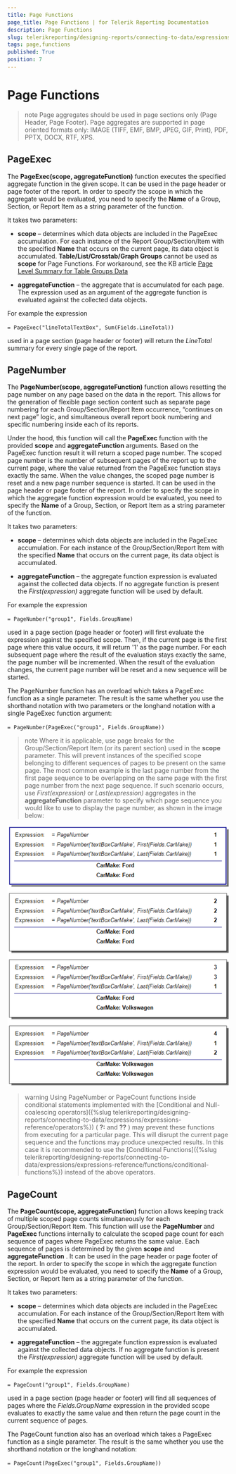 ```yaml
---
title: Page Functions
page_title: Page Functions | for Telerik Reporting Documentation
description: Page Functions
slug: telerikreporting/designing-reports/connecting-to-data/expressions/expressions-reference/functions/page-functions
tags: page,functions
published: True
position: 7
---
```


# Page Functions



>note Page aggregates should be used in page sections only (Page Header, Page Footer).           Page aggregates are supported in page oriented formats only: IMAGE (TIFF, EMF, BMP, JPEG, GIF, Print),           PDF, PPTX, DOCX, RTF, XPS.         

## PageExec

The __PageExec(scope, aggregateFunction)__  function executes the specified aggregate function           in the given scope. It can be used in the page header or page footer of the report. In order           to specify the scope in which the aggregate would be evaluated, you need to specify the __Name__  of a Group, Section,           or Report Item as a string parameter of the function.         

It takes two parameters:

* __scope__  – determines which data objects are included in the PageExec accumulation. For each instance of the               Report Group/Section/Item with the specified __Name__  that occurs on the current page, its data object is accumulated.              __Table/List/Crosstab/Graph Groups__  cannot be used as __scope__  for Page Functions. For workaround, see the KB article                [Page Level Summary for Table Groups Data](https://docs.telerik.com/reporting/knowledge-base/page-level-summary-for-table-groups) 

* __aggregateFunction__  – the aggregate that is accumulated for each page. The expression used as an argument of the aggregate function is               evaluated against the collected data objects.             

For example the expression         

`= PageExec("lineTotalTextBox", Sum(Fields.LineTotal))`

used in a page section (page header or footer) will return the *LineTotal*  summary for every single page of the report.         

## PageNumber

The __PageNumber(scope, aggregateFunction)__  function allows resetting the page number on any page based on the data in the report.           This allows for the generation of flexible page section content such as           separate page numbering for each Group/Section/Report Item occurrence,           “continues on next page” logic,           and simultaneous overall report book numbering and specific numbering inside each of its reports.         

Under the hood, this function will call the __PageExec__  function with the provided __scope__            and __aggregateFunction__  arguments.           Based on the PageExec function result it will return a scoped page number. The scoped page number is the number of subsequent pages           of the report up to the current page, where the value returned from the PageExec function stays exactly the same.           When the value changes, the scoped page number is reset and a new page number sequence is started.           It can be used in the page header or page footer of the report. In order           to specify the scope in which the aggregate function expression would be evaluated, you need to specify the __Name__  of a Group, Section,           or Report Item as a string parameter of the function.         

It takes two parameters:

* __scope__  – determines which data objects are included in the PageExec accumulation. For each instance of the               Group/Section/Report Item with the specified __Name__  that occurs on the current page, its data object is accumulated.             

* __aggregateFunction__  – the aggregate function expression is evaluated against the collected data objects.               If no aggregate function is present the *First(expression)*  aggregate function will be used by default.             

For example the expression         

`= PageNumber("group1", Fields.GroupName)`

used in a page section (page header or footer) will first evaluate the expression against the specified scope.           Then, if the current page is the first page where this value occurs, it will return '1' as the page number.           For each subsequent page where the result of the evaluation stays exactly the same, the page number will be incremented.           When the result of the evaluation changes, the current page number will be reset and a new sequence will be started.         

The PageNumber function has an overload which takes a PageExec function as a single parameter.           The result is the same whether you use the shorthand notation with two parameters or the longhand notation with a single PageExec function argument:         

`= PageNumber(PageExec("group1", Fields.GroupName))`

>note Where it is applicable, use page breaks for the Group/Section/Report Item (or its parent section) used in the  __scope__  parameter.             This will prevent instances of the specified scope belonging to different sequences of pages to be present on the same page.             The most common example is the last page number from the first page sequence to be overlapping on the same page with             the first page number from the next page sequence.             If such scenario occurs, use  *First(expression)*  or  *Last(expression)*  aggregates             in the  __aggregateFunction__  parameter to specify which page sequence you would like to use to display the page number,             as shown in the image below:           
  

  ![Reset Page Last First](images/ResetPageLastFirst.png)

>warning Using PageNumber or PageCount functions inside conditional statements implemented with the             [Conditional and Null-coalescing operators]({%slug telerikreporting/designing-reports/connecting-to-data/expressions/expressions-reference/operators%})             ( __?:__  and  __??__ ) may prevent these functions from executing for a particular page.             This will disrupt the current page sequence and the functions may produce unexpected results.             In this case it is recommended to use the [Conditional Functions]({%slug telerikreporting/designing-reports/connecting-to-data/expressions/expressions-reference/functions/conditional-functions%}) instead of the above operators.           

## PageCount

The __PageCount(scope, aggregateFunction)__  function allows keeping track of multiple scoped page counts simultaneously           for each Group/Section/Report Item.           This function will use the __PageNumber__  and __PageExec__  functions           internally to calculate the scoped page count for each sequence of pages where PageExec returns the same value. Each sequence of pages is           determined by the given __scope__  and __aggregateFunction__ .           It can be used in the page header or page footer of the report. In order           to specify the scope in which the aggregate function expression would be evaluated, you need to specify the __Name__  of a Group, Section,           or Report Item as a string parameter of the function.         

It takes two parameters:

* __scope__  – determines which data objects are included in the PageExec accumulation. For each instance of the               Group/Section/Report Item with the specified __Name__  that occurs on the current page, its data object is accumulated.             

* __aggregateFunction__  – the aggregate function expression is evaluated against the collected data objects.               If no aggregate function is present the *First(expression)*  aggregate function will be used by default.             

For example the expression         

`= PageCount("group1", Fields.GroupName)`

used in a page section (page header or footer) will find all sequences of pages where the *Fields.GroupName*            expression in the provided scope evaluates to exactly the same value and then return the page count in the current sequence of pages.         

The PageCount function also has an overload which takes a PageExec function as a single parameter.           The result is the same whether you use the shorthand notation or the longhand notation:         

`= PageCount(PageExec("group1", Fields.GroupName))`
